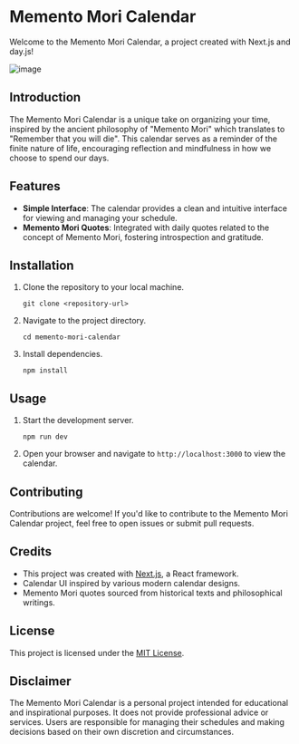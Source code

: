 
# Memento Mori Calendar

Welcome to the Memento Mori Calendar, a project created with Next.js and day.js!

![image](https://github.com/davesahaj/memento-mori-calendar/assets/20627503/769804de-f3cf-46c5-a1cf-9fc7bd81cb72)

## Introduction
The Memento Mori Calendar is a unique take on organizing your time, inspired by the ancient philosophy of "Memento Mori" which translates to "Remember that you will die". This calendar serves as a reminder of the finite nature of life, encouraging reflection and mindfulness in how we choose to spend our days.

## Features
- **Simple Interface**: The calendar provides a clean and intuitive interface for viewing and managing your schedule.
- **Memento Mori Quotes**: Integrated with daily quotes related to the concept of Memento Mori, fostering introspection and gratitude.

## Installation
1. Clone the repository to your local machine.
   ```
   git clone <repository-url>
   ```
2. Navigate to the project directory.
   ```
   cd memento-mori-calendar
   ```
3. Install dependencies.
   ```
   npm install
   ```

## Usage
1. Start the development server.
   ```
   npm run dev
   ```
2. Open your browser and navigate to `http://localhost:3000` to view the calendar.

## Contributing
Contributions are welcome! If you'd like to contribute to the Memento Mori Calendar project, feel free to open issues or submit pull requests.

## Credits
- This project was created with [Next.js](https://nextjs.org/), a React framework.
- Calendar UI inspired by various modern calendar designs.
- Memento Mori quotes sourced from historical texts and philosophical writings.

## License
This project is licensed under the [MIT License](LICENSE).

## Disclaimer
The Memento Mori Calendar is a personal project intended for educational and inspirational purposes. It does not provide professional advice or services. Users are responsible for managing their schedules and making decisions based on their own discretion and circumstances.

